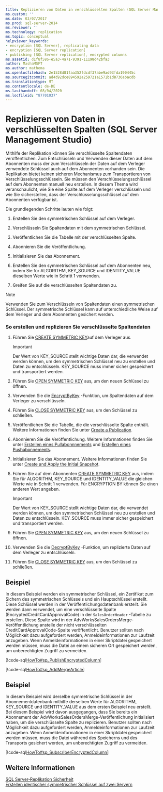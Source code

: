 ```yaml
---
title: Replizieren von Daten in verschlüsselten Spalten (SQL Server Management Studio) | Microsoft-Dokumentation
ms.custom: ''
ms.date: 03/07/2017
ms.prod: sql-server-2014
ms.reviewer: ''
ms.technology: replication
ms.topic: conceptual
helpviewer_keywords:
- encryption [SQL Server], replicating data
- encryption [SQL Server replication]
- publishing [SQL Server replication], encrypted columns
ms.assetid: d1f8f586-e5a3-4a71-9391-11198d42bfa3
author: MashaMSFT
ms.author: mathoma
ms.openlocfilehash: 2e1528d81faa352fdcdf37abe9ad93fda190445c
ms.sourcegitcommit: ad4d92dce894592a259721a1571b1d8736abacdb
ms.translationtype: MT
ms.contentlocale: de-DE
ms.lasthandoff: 08/04/2020
ms.locfileid: "87701037"
---
```

# <a name="replicate-data-in-encrypted-columns-sql-server-management-studio"></a>Replizieren von Daten in verschlüsselten Spalten (SQL Server Management Studio)
  Mithilfe der Replikation können Sie verschlüsselte Spaltendaten veröffentlichen. Zum Entschlüsseln und Verwenden dieser Daten auf dem Abonnenten muss der zum Verschlüsseln der Daten auf dem Verleger verwendete Schlüssel auch auf dem Abonnenten vorhanden sein. Die Replikation bietet keinen sicheren Mechanismus zum Transportieren von Verschlüsselungsschlüsseln. Sie müssen den Verschlüsselungsschlüssel auf dem Abonnenten manuell neu erstellen. In diesem Thema wird veranschaulicht, wie Sie eine Spalte auf dem Verleger verschlüsseln und wie Sie sicherstellen, dass der Verschlüsselungsschlüssel auf dem Abonnenten verfügbar ist.  
  
 Die grundlegenden Schritte lauten wie folgt:  
  
1.  Erstellen Sie den symmetrischen Schlüssel auf dem Verleger.  
  
2.  Verschlüsseln Sie Spaltendaten mit dem symmetrischen Schlüssel.  
  
3.  Veröffentlichen Sie die Tabelle mit der verschlüsselten Spalte.  
  
4.  Abonnieren Sie die Veröffentlichung.  
  
5.  Initialisieren Sie das Abonnement.  
  
6.  Erstellen Sie den symmetrischen Schlüssel auf dem Abonnenten neu, indem Sie für ALGORITHM, KEY_SOURCE und IDENTITY_VALUE dieselben Werte wie in Schritt 1 verwenden.  
  
7.  Greifen Sie auf die verschlüsselten Spaltendaten zu.  
  
> [!NOTE]  
>  Verwenden Sie zum Verschlüsseln von Spaltendaten einen symmetrischen Schlüssel. Der symmetrische Schlüssel kann auf unterschiedliche Weise auf dem Verleger und dem Abonnenten gesichert werden.  
  
### <a name="to-create-and-replicate-encrypted-column-data"></a>So erstellen und replizieren Sie verschlüsselte Spaltendaten  
  
1.  Führen Sie [CREATE SYMMETRIC KEY](/sql/t-sql/statements/create-symmetric-key-transact-sql)auf dem Verleger aus.  
  
    > [!IMPORTANT]  
    >  Der Wert von KEY_SOURCE stellt wichtige Daten dar, die verwendet werden können, um den symmetrischen Schlüssel neu zu erstellen und Daten zu entschlüsseln. KEY_SOURCE muss immer sicher gespeichert und transportiert werden.  
  
2.  Führen Sie [OPEN SYMMETRIC KEY](/sql/t-sql/statements/open-symmetric-key-transact-sql) aus, um den neuen Schlüssel zu öffnen.  
  
3.  Verwenden Sie die [EncryptByKey](/sql/t-sql/functions/encryptbykey-transact-sql) -Funktion, um Spaltendaten auf dem Verleger zu verschlüsseln.  
  
4.  Führen Sie [CLOSE SYMMETRIC KEY](/sql/t-sql/statements/close-symmetric-key-transact-sql) aus, um den Schlüssel zu schließen.  
  
5.  Veröffentlichen Sie die Tabelle, die die verschlüsselte Spalte enthält. Weitere Informationen finden Sie unter [Create a Publication](../publish/create-a-publication.md).  
  
6.  Abonnieren Sie die Veröffentlichung. Weitere Informationen finden Sie unter [Erstellen eines Pullabonnnements](../create-a-pull-subscription.md) und [Erstellen eines Pushabonnements](../create-a-push-subscription.md).  
  
7.  Initialisieren Sie das Abonnement. Weitere Informationen finden Sie unter [Create and Apply the Initial Snapshot](../create-and-apply-the-initial-snapshot.md).  
  
8.  Führen Sie auf dem Abonnenten [CREATE SYMMETRIC KEY](/sql/t-sql/statements/create-symmetric-key-transact-sql) aus, indem Sie für ALGORITHM, KEY_SOURCE und IDENTITY_VALUE die gleichen Werte wie in Schritt 1 verwenden. Für ENCRYPTION BY können Sie einen anderen Wert angeben.  
  
    > [!IMPORTANT]  
    >  Der Wert von KEY_SOURCE stellt wichtige Daten dar, die verwendet werden können, um den symmetrischen Schlüssel neu zu erstellen und Daten zu entschlüsseln. KEY_SOURCE muss immer sicher gespeichert und transportiert werden.  
  
9. Führen Sie [OPEN SYMMETRIC KEY](/sql/t-sql/statements/open-symmetric-key-transact-sql) aus, um den neuen Schlüssel zu öffnen.  
  
10. Verwenden Sie die [DecryptByKey](/sql/t-sql/functions/decryptbykey-transact-sql) -Funktion, um replizierte Daten auf dem Verleger zu entschlüsseln.  
  
11. Führen Sie [CLOSE SYMMETRIC KEY](/sql/t-sql/statements/close-symmetric-key-transact-sql) aus, um den Schlüssel zu schließen.  
  
## <a name="example"></a>Beispiel  
 In diesem Beispiel werden ein symmetrischer Schlüssel, ein Zertifikat zum Sichern des symmetrischen Schlüssels und ein Hauptschlüssel erstellt. Diese Schlüssel werden in der Veröffentlichungsdatenbank erstellt. Sie werden dann verwendet, um eine verschlüsselte Spalte (EncryptedCreditCardApprovalCode) in der `SalesOrderHeader` -Tabelle zu erstellen. Diese Spalte wird in der AdvWorksSalesOrdersMerge-Veröffentlichung anstelle der nicht verschlüsselten CreditCardApprovalCode-Spalte veröffentlicht. Benutzer sollten nach Möglichkeit dazu aufgefordert werden, Anmeldeinformationen zur Laufzeit anzugeben. Wenn Anmeldeinformationen in einer Skriptdatei gespeichert werden müssen, muss die Datei an einem sicheren Ort gespeichert werden, um unberechtigten Zugriff zu vermeiden.  
  
 [!code-sql[HowTo#sp_PublishEncryptedColumn](../../../snippets/tsql/SQL15/replication/howto/tsql/publishencryptedcolumn.sql#sp_publishencryptedcolumn)]  
  
 [!code-sql[HowTo#sp_AddMergeArticle](../../../snippets/tsql/SQL15/replication/howto/tsql/createmergepub.sql#sp_addmergearticle)]  
  
## <a name="example"></a>Beispiel  
 In diesem Beispiel wird derselbe symmetrische Schlüssel in der Abonnementdatenbank mithilfe derselben Werte für ALGORITHM, KEY_SOURCE und IDENTITY_VALUE aus dem ersten Beispiel neu erstellt. Bei diesem Beispiel wird davon ausgegangen, dass Sie bereits ein Abonnement der AdvWorksSalesOrdersMerge-Veröffentlichung initialisiert haben, um die verschlüsselte Spalte zu replizieren. Benutzer sollten nach Möglichkeit dazu aufgefordert werden, Anmeldeinformationen zur Laufzeit anzugeben. Wenn Anmeldeinformationen in einer Skriptdatei gespeichert werden müssen, muss die Datei während des Speicherns und des Transports gesichert werden, um unberechtigten Zugriff zu vermeiden.  
  
 [!code-sql[HowTo#sp_SubscriberEncryptedColumn](../../../snippets/tsql/SQL15/replication/howto/tsql/subscriberencryptedcolumn.sql#sp_subscriberencryptedcolumn)]  
  
## <a name="see-also"></a>Weitere Informationen  
 [SQL Server-Replikation Sicherheit](view-and-modify-replication-security-settings.md)   
 [Erstellen identischer symmetrischer Schlüssel auf zwei Servern](../../security/encryption/create-identical-symmetric-keys-on-two-servers.md)  
  
  
